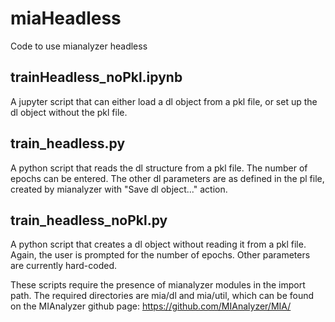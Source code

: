 # miaHeadless
Code to use mianalyzer headless 

## trainHeadless_noPkl.ipynb 
A jupyter script that can either load a dl object from a pkl file, or set up the dl object without the pkl file.

## train_headless.py 
A python script that reads the dl structure
from a pkl file. The number of epochs can be entered. The other 
dl parameters are as defined in the pl file, created by mianalyzer
with "Save dl object..." action.

## train_headless_noPkl.py 
A python script that creates a dl object
without reading it from a pkl file. Again, the user is prompted for
the number of epochs. Other parameters are currently hard-coded.

These scripts require the presence of mianalyzer modules in the import path.
The required directories are mia/dl and mia/util, which can be found on the
MIAnalyzer github page:
https://github.com/MIAnalyzer/MIA/
